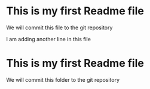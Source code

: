 # This is my first Readme file
We will commit this file to the git repository

I am adding another line in this file

# This is my first Readme file
We will commit this folder to the git repository 
